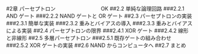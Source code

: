 #2章 パーセプトロン                               OK
##2.2 単純な論理回路
###2.2.1 AND ゲート
###2.2.2 NAND ゲートと OR ゲート
##2.3 パーセプトロンの実装
###2.3.1 簡単な実装
###2.3.2 重みとバイアスの導入
###2.3.3 重みとバイアスによる実装 
##2.4 パーセプトロンの限界
###2.4.1 XOR ゲート
###2.4.2 線形と非線形
##2.5 多層パーセプトロン
###2.5.1 既存ゲートの組み合わせ
###2.5.2 XOR ゲートの実装
##2.6 NAND からコンピュータへ
##2.7 まとめ
